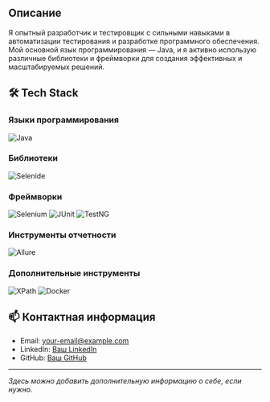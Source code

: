 ## Описание
Я опытный разработчик и тестировщик с сильными навыками в автоматизации тестирования и разработке программного обеспечения. Мой основной язык программирования — Java, и я активно использую различные библиотеки и фреймворки для создания эффективных и масштабируемых решений.

## 🛠️ Tech Stack

### Языки программирования
![Java](https://img.shields.io/badge/-Java-007396?logo=java&logoColor=white)

### Библиотеки
![Selenide](https://img.shields.io/badge/-Selenide-43B02A?logo=selenium&logoColor=white)

### Фреймворки
![Selenium](https://img.shields.io/badge/-Selenium-43B02A?logo=selenium&logoColor=white)
![JUnit](https://img.shields.io/badge/-JUnit-25A162?logo=junit5&logoColor=white)
![TestNG](https://img.shields.io/badge/-TestNG-25A162?logo=testng&logoColor=white)

### Инструменты отчетности
![Allure](https://img.shields.io/badge/-Allure-2C7BB6?logo=allure&logoColor=white)

### Дополнительные инструменты
![XPath](https://img.shields.io/badge/-XPath-FFCA28?logo=xml&logoColor=black)
![Docker](https://img.shields.io/badge/-Docker-2496ED?logo=docker&logoColor=white)

## 📫 Контактная информация
- Email: [your-email@example.com](mailto:your-email@example.com)
- LinkedIn: [Ваш LinkedIn](#)
- GitHub: [Ваш GitHub](#)

---

*Здесь можно добавить дополнительную информацию о себе, если нужно.*
